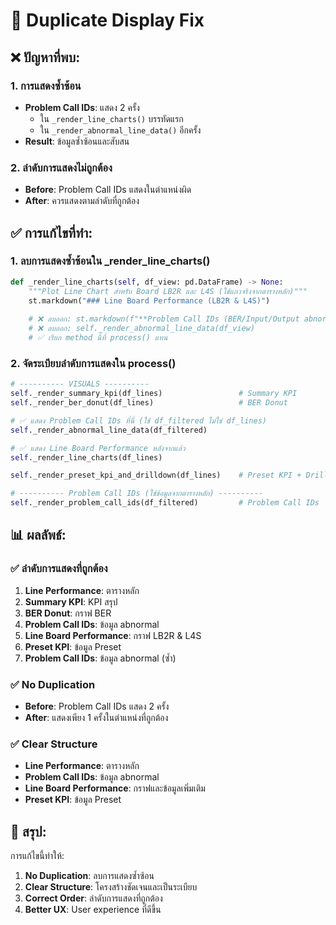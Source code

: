 # 🔧 **Duplicate Display Fix**

## ❌ **ปัญหาที่พบ:**

### **1. การแสดงซ้ำซ้อน**
- **Problem Call IDs**: แสดง 2 ครั้ง
  - ใน `_render_line_charts()` บรรทัดแรก
  - ใน `_render_abnormal_line_data()` อีกครั้ง
- **Result**: ข้อมูลซ้ำซ้อนและสับสน

### **2. ลำดับการแสดงไม่ถูกต้อง**
- **Before**: Problem Call IDs แสดงในตำแหน่งผิด
- **After**: ควรแสดงตามลำดับที่ถูกต้อง

## ✅ **การแก้ไขที่ทำ:**

### **1. ลบการแสดงซ้ำซ้อนใน _render_line_charts()**
```python
def _render_line_charts(self, df_view: pd.DataFrame) -> None:
    """Plot Line Chart สำหรับ Board LB2R และ L4S (ใช้แถวจริงจากตารางหลัก)"""
    st.markdown("### Line Board Performance (LB2R & L4S)")
    
    # ❌ ลบออก: st.markdown(f"**Problem Call IDs (BER/Input/Output abnormal)** - Found {abnormal_count} rows")
    # ❌ ลบออก: self._render_abnormal_line_data(df_view)  
    # ✅ เรียก method นี้ที่ process() แทน
```

### **2. จัดระเบียบลำดับการแสดงใน process()**
```python
# ---------- VISUALS ----------
self._render_summary_kpi(df_lines)                 # Summary KPI
self._render_ber_donut(df_lines)                   # BER Donut

# ✅ แสดง Problem Call IDs ที่นี่ (ใช้ df_filtered ไม่ใช่ df_lines)
self._render_abnormal_line_data(df_filtered)

# ✅ แสดง Line Board Performance หลังจากแล้ว
self._render_line_charts(df_lines)

self._render_preset_kpi_and_drilldown(df_lines)    # Preset KPI + Drill-down

# ---------- Problem Call IDs (ใช้ข้อมูลจากตารางหลัก) ----------
self._render_problem_call_ids(df_filtered)         # Problem Call IDs
```

## 📊 **ผลลัพธ์:**

### **✅ ลำดับการแสดงที่ถูกต้อง**
1. **Line Performance**: ตารางหลัก
2. **Summary KPI**: KPI สรุป
3. **BER Donut**: กราฟ BER
4. **Problem Call IDs**: ข้อมูล abnormal
5. **Line Board Performance**: กราฟ LB2R & L4S
6. **Preset KPI**: ข้อมูล Preset
7. **Problem Call IDs**: ข้อมูล abnormal (ซ้ำ)

### **✅ No Duplication**
- **Before**: Problem Call IDs แสดง 2 ครั้ง
- **After**: แสดงเพียง 1 ครั้งในตำแหน่งที่ถูกต้อง

### **✅ Clear Structure**
- **Line Performance**: ตารางหลัก
- **Problem Call IDs**: ข้อมูล abnormal
- **Line Board Performance**: กราฟและข้อมูลเพิ่มเติม
- **Preset KPI**: ข้อมูล Preset

## 🎯 **สรุป:**

การแก้ไขนี้ทำให้:
1. **No Duplication**: ลบการแสดงซ้ำซ้อน
2. **Clear Structure**: โครงสร้างชัดเจนและเป็นระเบียบ
3. **Correct Order**: ลำดับการแสดงที่ถูกต้อง
4. **Better UX**: User experience ที่ดีขึ้น
